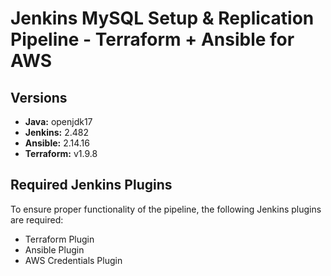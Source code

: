 # Jenkins MySQL Setup & Replication Pipeline - Terraform + Ansible for AWS

## Versions

- **Java:** openjdk17
- **Jenkins:** 2.482
- **Ansible:** 2.14.16
- **Terraform:** v1.9.8

## Required Jenkins Plugins

To ensure proper functionality of the pipeline, the following Jenkins plugins are required:

- Terraform Plugin
- Ansible Plugin
- AWS Credentials Plugin
